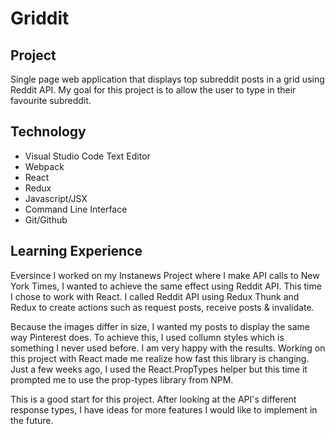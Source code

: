 Griddit
======

## Project
Single page web application that displays top subreddit posts in a grid using Reddit API. My goal for this project is to allow the user to type in their favourite subreddit.

## Technology
* Visual Studio Code Text Editor
* Webpack
* React
* Redux
* Javascript/JSX
* Command Line Interface
* Git/Github

## Learning Experience
Eversince I worked on my Instanews Project where I make API calls to New York Times, I wanted to achieve the same effect using Reddit API. This time I chose to work with React. I called Reddit API using Redux Thunk and Redux to create actions such as request posts, receive posts & invalidate.

Because the images differ in size, I wanted my posts to display the same way Pinterest does. To achieve this, I used collumn styles which is something I never used before. I am very happy with the results. Working on this project with React made me realize how fast this library is changing. Just a few weeks ago, I used the React.PropTypes helper but this time it prompted me to use the prop-types library from NPM.

This is a good start for this project. After looking at the API's different response types, I have ideas for more features I would like to implement in the future.

